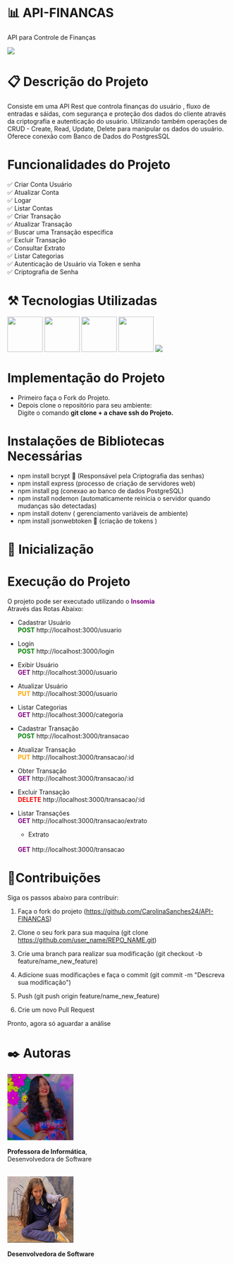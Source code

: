 # :bar_chart: API-FINANCAS

API para Controle de Finanças

<img src="https://hubbseguros.com.br/wp-content/uploads/2020/04/blog-2-financas.png">

# :clipboard: Descrição do Projeto
Consiste em uma API Rest que controla finanças do usuário , fluxo de entradas e sáidas, com segurança e proteção 
dos dados do cliente através da criptografia e autenticação do usuário. 
Utilizando também operações de CRUD - Create, Read, Update, Delete para manipular os dados do usuário.
Oferece conexão com Banco de Dados do PostgresSQL
# Funcionalidades do Projeto
✅ Criar Conta Usuário<br>
✅ Atualizar Conta <br>
✅ Logar <br>
✅ Listar Contas <br>
✅ Criar Transação <br>
✅ Atualizar Transação<br>
✅ Buscar uma Transação especifica <br>
✅ Excluir Transação <br>
✅ Consultar Extrato <br>
✅ Listar Categorias<br>
✅ Autenticação de Usuário via Token e senha <br>
✅ Criptografia de Senha <br>
# :hammer_and_pick: Tecnologias Utilizadas
<div style="display:inline">
<img src="https://user-images.githubusercontent.com/25181517/183568594-85e280a7-0d7e-4d1a-9028-c8c2209e073c.png " width="80px" height="80px" alt="">
<img src = "https://user-images.githubusercontent.com/25181517/192107858-fe19f043-c502-4009-8c47-476fc89718ad.png" width="80px" height="80px">
<img src = "https://user-images.githubusercontent.com/25181517/192107854-765620d7-f909-4953-a6da-36e1ef69eea6.png"  width="80px" height="80px">
<img src = "https://user-images.githubusercontent.com/25181517/192108891-d86b6220-e232-423a-bf5f-90903e6887c3.png"  width="80px" height="80px">
  <img src="https://cdn.jsdelivr.net/gh/devicons/devicon/icons/postgresql/postgresql-original-wordmark.svg" />
</div>


# Implementação do Projeto
- Primeiro faça o Fork do Projeto.
-  Depois clone o repositório para seu ambiente:<br>
  Digite o comando <strong>git clone + a chave ssh do Projeto.</strong>
  
# Instalações de Bibliotecas Necessárias
- npm install bcrypt :closed_lock_with_key: (Responsável pela Criptografia das senhas)
- npm install express (processo de criação de servidores web)
- npm install pg (conexao ao banco de dados PostgreSQL)
- npm install nodemon (automaticamente reinicia o servidor quando mudanças são detectadas)
- npm install dotenv ( gerenciamento variáveis de ambiente)
- npm install jsonwebtoken :key: (criação de tokens )
# 🚀 Inicialização

# Execução do Projeto

O projeto pode ser executado utilizando o <strong style ="color:purple">Insomia</strong>
<br> Através das Rotas Abaixo:

- Cadastrar Usuário
  <br>
  <strong style="color:green">POST</strong>
  http://localhost:3000/usuario

- Login
  <br>
  <strong style="color:green">POST</strong>
  http://localhost:3000/login

- Exibir Usuário
  <br>
  <strong style="color:purple">GET</strong>
  http://localhost:3000/usuario
- Atualizar Usuário
  <br>
  <strong style="color:orange">PUT</strong>
  http://localhost:3000/usuario
- Listar Categorias
  <br>
  <strong style="color:purple">GET</strong>
  http://localhost:3000/categoria
- Cadastrar Transação
  <br>
  <strong style="color:green">POST</strong>
  http://localhost:3000/transacao
- Atualizar Transação
  <br>
  <strong style="color:orange">PUT</strong>
  http://localhost:3000/transacao/:id
- Obter Transação
  <br>
  <strong style="color:purple">GET</strong>
  http://localhost:3000/transacao/:id
- Excluir Transação
  <br>
  <strong style="color:red">DELETE</strong>
  http://localhost:3000/transacao/:id
- Listar Transações
  <br>
  <strong style="color:purple">GET</strong>
  http://localhost:3000/transacao/extrato
  - Extrato
  <br>
  <strong style="color:purple">GET</strong>
  http://localhost:3000/transacao

# 🤝Contribuições

Siga os passos abaixo para contribuir:

1. Faça o fork do projeto (https://github.com/CarolinaSanches24/API-FINANCAS)

2. Clone o seu fork para sua maquína (git clone https://github.com/user_name/REPO_NAME.git)

3. Crie uma branch para realizar sua modificação (git checkout -b feature/name_new_feature)

4. Adicione suas modificações e faça o commit (git commit -m "Descreva sua modificação")

5. Push (git push origin feature/name_new_feature)

6. Crie um novo Pull Request

Pronto, agora só aguardar a análise

# :black_nib: Autoras

<img src="./img/Carolina Sanches Moraes .png" width="150px" height="150px">
<p class = "descricao_carol"><b>Professora de Informática</b>, <br>
Desenvolvedora de Software</p>
<br>

<img src="./img/Eduarda Menegueli Souza.png" width="150px" height="150px">
<p><b>
Desenvolvedora de Software</b></p>
